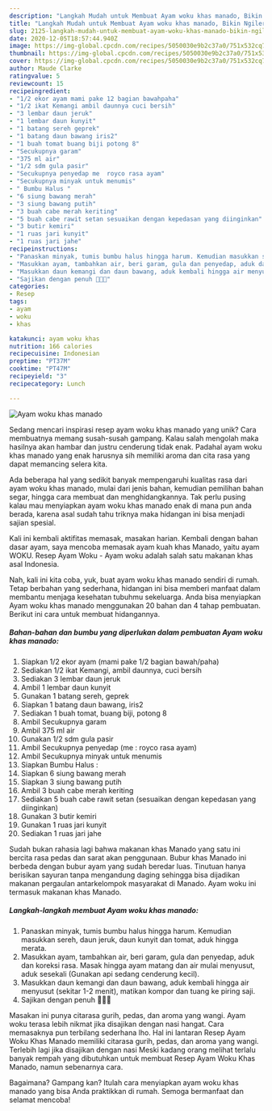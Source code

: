 ```yaml
---
description: "Langkah Mudah untuk Membuat Ayam woku khas manado, Bikin Ngiler"
title: "Langkah Mudah untuk Membuat Ayam woku khas manado, Bikin Ngiler"
slug: 2125-langkah-mudah-untuk-membuat-ayam-woku-khas-manado-bikin-ngiler
date: 2020-12-05T18:57:44.940Z
image: https://img-global.cpcdn.com/recipes/5050030e9b2c37a0/751x532cq70/ayam-woku-khas-manado-foto-resep-utama.jpg
thumbnail: https://img-global.cpcdn.com/recipes/5050030e9b2c37a0/751x532cq70/ayam-woku-khas-manado-foto-resep-utama.jpg
cover: https://img-global.cpcdn.com/recipes/5050030e9b2c37a0/751x532cq70/ayam-woku-khas-manado-foto-resep-utama.jpg
author: Maude Clarke
ratingvalue: 5
reviewcount: 15
recipeingredient:
- "1/2 ekor ayam mami pake 12 bagian bawahpaha"
- "1/2 ikat Kemangi ambil daunnya cuci bersih"
- "3 lembar daun jeruk"
- "1 lembar daun kunyit"
- "1 batang sereh geprek"
- "1 batang daun bawang iris2"
- "1 buah tomat buang biji potong 8"
- "Secukupnya garam"
- "375 ml air"
- "1/2 sdm gula pasir"
- "Secukupnya penyedap me  royco rasa ayam"
- "Secukupnya minyak untuk menumis"
- " Bumbu Halus "
- "6 siung bawang merah"
- "3 siung bawang putih"
- "3 buah cabe merah keriting"
- "5 buah cabe rawit setan sesuaikan dengan kepedasan yang diinginkan"
- "3 butir kemiri"
- "1 ruas jari kunyit"
- "1 ruas jari jahe"
recipeinstructions:
- "Panaskan minyak, tumis bumbu halus hingga harum. Kemudian masukkan sereh, daun jeruk, daun kunyit dan tomat, aduk hingga merata."
- "Masukkan ayam, tambahkan air, beri garam, gula dan penyedap, aduk dan koreksi rasa. Masak hingga ayam matang dan air mulai menyusut, aduk sesekali (Gunakan api sedang cenderung kecil)."
- "Masukkan daun kemangi dan daun bawang, aduk kembali hingga air menyusut (sekitar 1-2 menit), matikan kompor dan tuang ke piring saji."
- "Sajikan dengan penuh 💞💞💞"
categories:
- Resep
tags:
- ayam
- woku
- khas

katakunci: ayam woku khas 
nutrition: 166 calories
recipecuisine: Indonesian
preptime: "PT37M"
cooktime: "PT47M"
recipeyield: "3"
recipecategory: Lunch

---
```



![Ayam woku khas manado](https://img-global.cpcdn.com/recipes/5050030e9b2c37a0/751x532cq70/ayam-woku-khas-manado-foto-resep-utama.jpg)

Sedang mencari inspirasi resep ayam woku khas manado yang unik? Cara membuatnya memang susah-susah gampang. Kalau salah mengolah maka hasilnya akan hambar dan justru cenderung tidak enak. Padahal ayam woku khas manado yang enak harusnya sih memiliki aroma dan cita rasa yang dapat memancing selera kita.

Ada beberapa hal yang sedikit banyak mempengaruhi kualitas rasa dari ayam woku khas manado, mulai dari jenis bahan, kemudian pemilihan bahan segar, hingga cara membuat dan menghidangkannya. Tak perlu pusing kalau mau menyiapkan ayam woku khas manado enak di mana pun anda berada, karena asal sudah tahu triknya maka hidangan ini bisa menjadi sajian spesial.

Kali ini kembali aktifitas memasak, masakan harian. Kembali dengan bahan dasar ayam, saya mencoba memasak ayam kuah khas Manado, yaitu ayam WOKU. Resep Ayam Woku - Ayam woku adalah salah satu makanan khas asal Indonesia.


Nah, kali ini kita coba, yuk, buat ayam woku khas manado sendiri di rumah. Tetap berbahan yang sederhana, hidangan ini bisa memberi manfaat dalam membantu menjaga kesehatan tubuhmu sekeluarga. Anda bisa menyiapkan Ayam woku khas manado menggunakan 20 bahan dan 4 tahap pembuatan. Berikut ini cara untuk membuat hidangannya.

<!--inarticleads1-->

##### Bahan-bahan dan bumbu yang diperlukan dalam pembuatan Ayam woku khas manado:

1. Siapkan 1/2 ekor ayam (mami pake 1/2 bagian bawah/paha)
1. Sediakan 1/2 ikat Kemangi, ambil daunnya, cuci bersih
1. Sediakan 3 lembar daun jeruk
1. Ambil 1 lembar daun kunyit
1. Gunakan 1 batang sereh, geprek
1. Siapkan 1 batang daun bawang, iris2
1. Sediakan 1 buah tomat, buang biji, potong 8
1. Ambil Secukupnya garam
1. Ambil 375 ml air
1. Gunakan 1/2 sdm gula pasir
1. Ambil Secukupnya penyedap (me : royco rasa ayam)
1. Ambil Secukupnya minyak untuk menumis
1. Siapkan  Bumbu Halus :
1. Siapkan 6 siung bawang merah
1. Siapkan 3 siung bawang putih
1. Ambil 3 buah cabe merah keriting
1. Sediakan 5 buah cabe rawit setan (sesuaikan dengan kepedasan yang diinginkan)
1. Gunakan 3 butir kemiri
1. Gunakan 1 ruas jari kunyit
1. Sediakan 1 ruas jari jahe


Sudah bukan rahasia lagi bahwa makanan khas Manado yang satu ini bercita rasa pedas dan sarat akan penggunaan. Bubur khas Manado ini berbeda dengan bubur ayam yang sudah beredar luas. Tinutuan hanya berisikan sayuran tanpa mengandung daging sehingga bisa dijadikan makanan pergaulan antarkelompok masyarakat di Manado. Ayam woku ini termasuk makanan khas Manado. 

<!--inarticleads2-->

##### Langkah-langkah membuat Ayam woku khas manado:

1. Panaskan minyak, tumis bumbu halus hingga harum. Kemudian masukkan sereh, daun jeruk, daun kunyit dan tomat, aduk hingga merata.
1. Masukkan ayam, tambahkan air, beri garam, gula dan penyedap, aduk dan koreksi rasa. Masak hingga ayam matang dan air mulai menyusut, aduk sesekali (Gunakan api sedang cenderung kecil).
1. Masukkan daun kemangi dan daun bawang, aduk kembali hingga air menyusut (sekitar 1-2 menit), matikan kompor dan tuang ke piring saji.
1. Sajikan dengan penuh 💞💞💞


Masakan ini punya citarasa gurih, pedas, dan aroma yang wangi. Ayam woku terasa lebih nikmat jika disajikan dengan nasi hangat. Cara memasaknya pun terbilang sederhana lho. Hal ini lantaran Resep Ayam Woku Khas Manado memiliki citarasa gurih, pedas, dan aroma yang wangi. Terlebih lagi jika disajikan dengan nasi Meski kadang orang melihat terlalu banyak rempah yang dibutuhkan untuk membuat Resep Ayam Woku Khas Manado, namun sebenarnya cara. 

Bagaimana? Gampang kan? Itulah cara menyiapkan ayam woku khas manado yang bisa Anda praktikkan di rumah. Semoga bermanfaat dan selamat mencoba!

